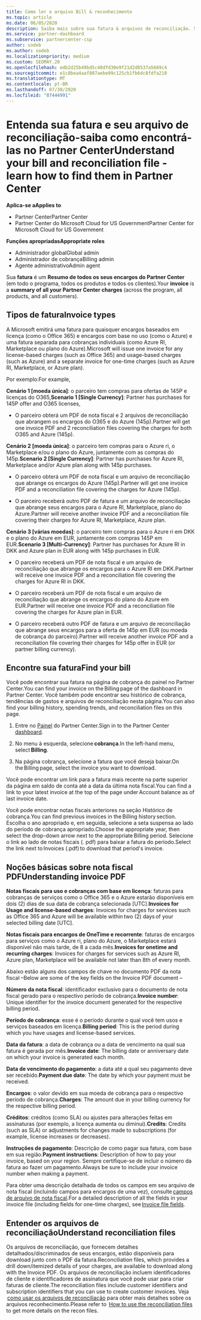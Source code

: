 ```yaml
---
title: Como ler o arquivo Bill & reconhecimento
ms.topic: article
ms.date: 06/05/2020
description: Saiba mais sobre sua fatura & arquivos de reconciliação. Sua fatura mostra cobranças do Partner Center entre o programa, os produtos e os clientes por esse período mensal.
ms.service: partner-dashboard
ms.subservice: partnercenter-csp
author: sodeb
ms.author: sodeb
ms.localizationpriority: medium
ms.custom: SEOMAY.20
ms.openlocfilehash: edb2d25b49bd5c40dfd30e9f21d2d8537a5669c4
ms.sourcegitcommit: e1c8bea4aaf807aebe99c125cb1fb6dc8fdfa210
ms.translationtype: MT
ms.contentlocale: pt-BR
ms.lasthandoff: 07/30/2020
ms.locfileid: "87444991"
---
```

# <a name="understand-your-bill-and-reconciliation-file---learn-how-to-find-them-in-partner-center"></a><span data-ttu-id="14e46-104">Entenda sua fatura e seu arquivo de reconciliação-saiba como encontrá-las no Partner Center</span><span class="sxs-lookup"><span data-stu-id="14e46-104">Understand your bill and reconciliation file - learn how to find them in Partner Center</span></span>

<span data-ttu-id="14e46-105">**Aplica-se a**</span><span class="sxs-lookup"><span data-stu-id="14e46-105">**Applies to**</span></span>

- <span data-ttu-id="14e46-106">Partner Center</span><span class="sxs-lookup"><span data-stu-id="14e46-106">Partner Center</span></span>
- <span data-ttu-id="14e46-107">Partner Center do Microsoft Cloud for US Government</span><span class="sxs-lookup"><span data-stu-id="14e46-107">Partner Center for Microsoft Cloud for US Government</span></span>

<span data-ttu-id="14e46-108">**Funções apropriadas**</span><span class="sxs-lookup"><span data-stu-id="14e46-108">**Appropriate roles**</span></span>

- <span data-ttu-id="14e46-109">Administrador global</span><span class="sxs-lookup"><span data-stu-id="14e46-109">Global admin</span></span>
- <span data-ttu-id="14e46-110">Administrador de cobrança</span><span class="sxs-lookup"><span data-stu-id="14e46-110">Billing admin</span></span>
- <span data-ttu-id="14e46-111">Agente administrativo</span><span class="sxs-lookup"><span data-stu-id="14e46-111">Admin agent</span></span>


<span data-ttu-id="14e46-112">Sua **fatura** é um **Resumo de todos os seus encargos do Partner Center** (em todo o programa, todos os produtos e todos os clientes).</span><span class="sxs-lookup"><span data-stu-id="14e46-112">Your **invoice** is a **summary of all your Partner Center charges** (across the program, all products, and all customers).</span></span> 

## <a name="invoice-types"></a><span data-ttu-id="14e46-113">Tipos de fatura</span><span class="sxs-lookup"><span data-stu-id="14e46-113">Invoice types</span></span>

<span data-ttu-id="14e46-114">A Microsoft emitirá uma fatura para quaisquer encargos baseados em licença (como o Office 365) e encargos com base no uso (como o Azure) e uma fatura separada para cobranças individuais (como Azure RI, Marketplace ou plano do Azure).</span><span class="sxs-lookup"><span data-stu-id="14e46-114">Microsoft will issue one invoice for any license-based charges (such as Office 365) and usage-based charges (such as Azure) and a separate invoice for one-time charges (such as Azure RI, Marketplace, or Azure plan).</span></span>

<span data-ttu-id="14e46-115">Por exemplo:</span><span class="sxs-lookup"><span data-stu-id="14e46-115">For example,</span></span>  

<span data-ttu-id="14e46-116">**Cenário 1 [moeda única]**: o parceiro tem compras para ofertas de 145P e licenças do O365,</span><span class="sxs-lookup"><span data-stu-id="14e46-116">**Scenario 1 [Single Currency]**: Partner has purchases for 145P offer and O365 licenses,</span></span>  

- <span data-ttu-id="14e46-117">O parceiro obterá um PDF de nota fiscal e 2 arquivos de reconciliação que abrangem os encargos do O365 e do Azure (145p).</span><span class="sxs-lookup"><span data-stu-id="14e46-117">Partner will get one invoice PDF and 2 reconciliation files covering the charges for both O365 and Azure (145p).</span></span>  

<span data-ttu-id="14e46-118">**Cenário 2 [moeda única]**: o parceiro tem compras para o Azure ri, o Marketplace e/ou o plano do Azure, juntamente com as compras do 145p.</span><span class="sxs-lookup"><span data-stu-id="14e46-118">**Scenario 2 [Single Currency]**: Partner has purchases for Azure RI, Marketplace and/or Azure plan along with 145p purchases.</span></span>

- <span data-ttu-id="14e46-119">O parceiro obterá um PDF de nota fiscal e um arquivo de reconciliação que abrange os encargos do Azure (145p).</span><span class="sxs-lookup"><span data-stu-id="14e46-119">Partner will get one invoice PDF and a reconciliation file covering the charges for Azure (145p).</span></span> 

- <span data-ttu-id="14e46-120">O parceiro receberá outro PDF de fatura e um arquivo de reconciliação que abrange seus encargos para o Azure RI, Marketplace, plano do Azure.</span><span class="sxs-lookup"><span data-stu-id="14e46-120">Partner will receive another invoice PDF and a reconciliation file covering their charges for Azure RI, Marketplace, Azure plan.</span></span> 

<span data-ttu-id="14e46-121">**Cenário 3 [várias moedas]**: o parceiro tem compras para o Azure ri em DKK e o plano do Azure em EUR, juntamente com compras 145P em EUR.</span><span class="sxs-lookup"><span data-stu-id="14e46-121">**Scenario 3 [Multi-Currency]**: Partner has purchases for Azure RI in DKK and Azure plan in EUR along with 145p purchases in EUR.</span></span>

- <span data-ttu-id="14e46-122">O parceiro receberá um PDF de nota fiscal e um arquivo de reconciliação que abrange os encargos para o Azure RI em DKK.</span><span class="sxs-lookup"><span data-stu-id="14e46-122">Partner will receive one invoice PDF and a reconciliation file covering the charges for Azure RI in DKK.</span></span> 

- <span data-ttu-id="14e46-123">O parceiro receberá um PDF de nota fiscal e um arquivo de reconciliação que abrange os encargos do plano do Azure em EUR.</span><span class="sxs-lookup"><span data-stu-id="14e46-123">Partner will receive one invoice PDF and a reconciliation file covering the charges for Azure plan in EUR.</span></span> 

- <span data-ttu-id="14e46-124">O parceiro receberá outro PDF de fatura e um arquivo de reconciliação que abrange seus encargos para a oferta de 145p em EUR (ou moeda de cobrança do parceiro).</span><span class="sxs-lookup"><span data-stu-id="14e46-124">Partner will receive another invoice PDF and a reconciliation file covering their charges for 145p offer in EUR (or partner billing currency).</span></span> 

## <a name="find-your-bill"></a><span data-ttu-id="14e46-125">Encontre sua fatura</span><span class="sxs-lookup"><span data-stu-id="14e46-125">Find your bill</span></span> 

<span data-ttu-id="14e46-126">Você pode encontrar sua fatura na página de cobrança do painel no Partner Center.</span><span class="sxs-lookup"><span data-stu-id="14e46-126">You can find your invoice on the Billing page of the dashboard in Partner Center.</span></span> <span data-ttu-id="14e46-127">Você também pode encontrar seu histórico de cobrança, tendências de gastos e arquivos de reconciliação nesta página.</span><span class="sxs-lookup"><span data-stu-id="14e46-127">You can also find your billing history, spending trends, and reconciliation files on this page.</span></span> 

1. <span data-ttu-id="14e46-128">Entre no [Painel](https://partner.microsoft.com/dashboard/home) do Partner Center.</span><span class="sxs-lookup"><span data-stu-id="14e46-128">Sign in to the Partner Center [dashboard](https://partner.microsoft.com/dashboard/home).</span></span> 

2. <span data-ttu-id="14e46-129">No menu à esquerda, selecione **cobrança**.</span><span class="sxs-lookup"><span data-stu-id="14e46-129">In the left-hand menu, select **Billing**.</span></span> 

3. <span data-ttu-id="14e46-130">Na página cobrança, selecione a fatura que você deseja baixar.</span><span class="sxs-lookup"><span data-stu-id="14e46-130">On the Billing page, select the invoice you want to download.</span></span> 

<span data-ttu-id="14e46-131">Você pode encontrar um link para a fatura mais recente na parte superior da página em saldo de conta até a data da última nota fiscal.</span><span class="sxs-lookup"><span data-stu-id="14e46-131">You can find a link to your latest invoice at the top of the page under Account balance as of last invoice date.</span></span> 

<span data-ttu-id="14e46-132">Você pode encontrar notas fiscais anteriores na seção Histórico de cobrança.</span><span class="sxs-lookup"><span data-stu-id="14e46-132">You can find previous invoices in the Billing history section.</span></span> <span data-ttu-id="14e46-133">Escolha o ano apropriado e, em seguida, selecione a seta suspensa ao lado do período de cobrança apropriado.</span><span class="sxs-lookup"><span data-stu-id="14e46-133">Choose the appropriate year, then select the drop-down arrow next to the appropriate Billing period.</span></span> <span data-ttu-id="14e46-134">Selecione o link ao lado de notas fiscais (. pdf) para baixar a fatura do período.</span><span class="sxs-lookup"><span data-stu-id="14e46-134">Select the link next to Invoices (.pdf) to download that period's invoice.</span></span> 

## <a name="understanding-invoice-pdf"></a><span data-ttu-id="14e46-135">Noções básicas sobre nota fiscal PDF</span><span class="sxs-lookup"><span data-stu-id="14e46-135">Understanding invoice PDF</span></span> 

<span data-ttu-id="14e46-136">**Notas fiscais para uso e cobranças com base em licença**: faturas para cobranças de serviços como o Office 365 e o Azure estarão disponíveis em dois (2) dias de sua data de cobrança selecionada [UTC].</span><span class="sxs-lookup"><span data-stu-id="14e46-136">**Invoices for Usage and license-based charges**: Invoices for charges for services such as Office 365 and Azure will be available within two (2) days of your selected billing date [UTC].</span></span>  

<span data-ttu-id="14e46-137">**Notas fiscais para encargos de OneTime e recorrente**: faturas de encargos para serviços como o Azure ri, plano do Azure, o Marketplace estará disponível não mais tarde, de 8 a cada mês.</span><span class="sxs-lookup"><span data-stu-id="14e46-137">**Invoices for onetime and recurring charges**: Invoices for charges for services such as Azure RI, Azure plan, Marketplace will be available not later than 8th of every month.</span></span>  

<span data-ttu-id="14e46-138">Abaixo estão alguns dos campos de chave no documento PDF da nota fiscal –</span><span class="sxs-lookup"><span data-stu-id="14e46-138">Below are some of the key fields on the Invoice PDF document –</span></span>

<span data-ttu-id="14e46-139">**Número da nota fiscal**: identificador exclusivo para o documento de nota fiscal gerado para o respectivo período de cobrança.</span><span class="sxs-lookup"><span data-stu-id="14e46-139">**Invoice number**: Unique identifier for the invoice document generated for the respective billing period.</span></span> 

<span data-ttu-id="14e46-140">**Período de cobrança**: esse é o período durante o qual você tem usos e serviços baseados em licença.</span><span class="sxs-lookup"><span data-stu-id="14e46-140">**Billing period**: This is the period during which you have usages and license-based services.</span></span> 

<span data-ttu-id="14e46-141">**Data da fatura**: a data de cobrança ou a data de vencimento na qual sua fatura é gerada por mês.</span><span class="sxs-lookup"><span data-stu-id="14e46-141">**Invoice date**: The billing date or anniversary date on which your invoice is generated each month.</span></span> 

<span data-ttu-id="14e46-142">**Data de vencimento do pagamento**: a data até a qual seu pagamento deve ser recebido.</span><span class="sxs-lookup"><span data-stu-id="14e46-142">**Payment due date**: The date by which your payment must be received.</span></span> 

<span data-ttu-id="14e46-143">**Encargos**: o valor devido em sua moeda de cobrança para o respectivo período de cobrança.</span><span class="sxs-lookup"><span data-stu-id="14e46-143">**Charges**: The amount due in your billing currency for the respective billing period.</span></span> 

<span data-ttu-id="14e46-144">**Créditos**: créditos (como SLA) ou ajustes para alterações feitas em assinaturas (por exemplo, a licença aumenta ou diminui).</span><span class="sxs-lookup"><span data-stu-id="14e46-144">**Credits**: Credits (such as SLA) or adjustments for changes made to subscriptions (for example, license increases or decreases).</span></span> 

<span data-ttu-id="14e46-145">**Instruções de pagamento**: Descrição de como pagar sua fatura, com base em sua região.</span><span class="sxs-lookup"><span data-stu-id="14e46-145">**Payment instructions**: Description of how to pay your invoice, based on your region.</span></span> <span data-ttu-id="14e46-146">Sempre certifique-se de incluir o número da fatura ao fazer um pagamento.</span><span class="sxs-lookup"><span data-stu-id="14e46-146">Always be sure to include your invoice number when making a payment.</span></span> 

<span data-ttu-id="14e46-147">Para obter uma descrição detalhada de todos os campos em seu arquivo de nota fiscal (incluindo campos para encargos de uma vez), consulte [campos de arquivo de nota fiscal](invoice-file.md).</span><span class="sxs-lookup"><span data-stu-id="14e46-147">For a detailed description of all the fields in your invoice file (including fields for one-time charges), see [Invoice file fields](invoice-file.md).</span></span> 

## <a name="understand-reconciliation-files"></a><span data-ttu-id="14e46-148">Entender os arquivos de reconciliação</span><span class="sxs-lookup"><span data-stu-id="14e46-148">Understand reconciliation files</span></span>

 <span data-ttu-id="14e46-149">Os arquivos de reconciliação, que fornecem detalhes detalhados/discriminados de seus encargos, estão disponíveis para download junto com o PDF da fatura.</span><span class="sxs-lookup"><span data-stu-id="14e46-149">Reconciliation files, which provides a drill down/itemized details of your charges, are available to download along with the Invoice PDF.</span></span> <span data-ttu-id="14e46-150">Os arquivos de reconciliação incluem identificadores de cliente e identificadores de assinatura que você pode usar para criar faturas de cliente.</span><span class="sxs-lookup"><span data-stu-id="14e46-150">The reconciliation files include customer identifiers and subscription identifiers that you can use to create customer invoices.</span></span> <span data-ttu-id="14e46-151">Veja  [como usar os arquivos de reconciliação](use-the-reconciliation-files.md) para obter mais detalhes sobre os arquivos reconhecimento.</span><span class="sxs-lookup"><span data-stu-id="14e46-151">Please refer to  [How to use the reconciliation files](use-the-reconciliation-files.md) to get more details on the recon files.</span></span> 
